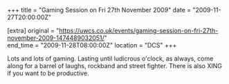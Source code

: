 +++
title = "Gaming Session on Fri 27th November 2009"
date = "2009-11-27T20:00:00Z"

[extra]
original = "https://uwcs.co.uk/events/gaming-session-on-fri-27th-november-2009-1474489032051/"    
end_time = "2009-11-28T08:00:00Z"
location = "DCS"
+++

Lots and lots of gaming. Lasting until ludicrous o'clock, as always, come along for a barrel of laughs, rockband and street fighter. There is also XING if you want to be productive.

